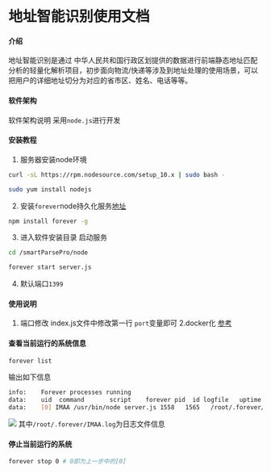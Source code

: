 # 地址智能识别使用文档

#### 介绍
地址智能识别是通过 中华人民共和国行政区划提供的数据进行前端静态地址匹配分析的轻量化解析项目，初步面向物流/快递等涉及到地址处理的使用场景，可以把用户的详细地址切分为对应的省市区、姓名、电话等等。

#### 软件架构
软件架构说明
采用`node.js`进行开发


#### 安装教程

1.  服务器安装node环境
```sh
curl -sL https://rpm.nodesource.com/setup_10.x | sudo bash -
```
```sh
sudo yum install nodejs
```
2.  安装`forever`node持久化服务[地址](https://www.npmjs.com/package/forever)
```sh
npm install forever -g
```
3.  进入软件安装目录  启动服务

```sh
cd /smartParsePro/node
```
```sh
forever start server.js
```
4. 默认端口`1399`

#### 使用说明

1.  端口修改
index.js文件中修改第一行 `port`变量即可
2.docker化
[参考](https://nodejs.org/zh-cn/docs/guides/nodejs-docker-webapp/)

#### 查看当前运行的系统信息
```sh
forever list
```
输出如下信息
```sh
info:    Forever processes running
data:    uid  command       script    forever pid  id logfile   uptime                    
data:    [0] IMAA /usr/bin/node server.js 1558   1565   /root/.forever/IMAA.log 0:0:14:25.581999999999994 
```
![](https://gitee.com/Wzhichao/img/raw/master/uPic/2iaN5Y14%20.png)
其中`/root/.forever/IMAA.log`为日志文件信息
#### 停止当前运行的系统
```sh
forever stop 0 # 0即为上一步中的[0]
```
